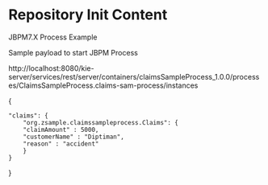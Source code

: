 Repository Init Content
=======================
 JBPM7.X Process Example

Sample payload to start JBPM Process

http://localhost:8080/kie-server/services/rest/server/containers/claimsSampleProcess_1.0.0/processes/ClaimsSampleProcess.claims-sam-process/instances

{
    
    "claims": {
        "org.zsample.claimssampleprocess.Claims": {
        "claimAmount" : 5000,
        "customerName" : "Diptiman",
		"reason" : "accident"
        }
    }
}


